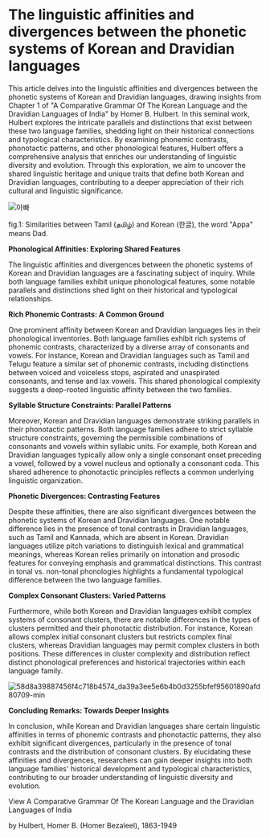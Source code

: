 # The linguistic affinities and divergences between the phonetic systems of Korean and Dravidian languages

This article delves into the linguistic affinities and divergences between the phonetic systems of Korean and Dravidian languages, drawing insights from Chapter 1 of "A Comparative Grammar Of The Korean Language and the Dravidian Languages of India" by Homer B. Hulbert. In this seminal work, Hulbert explores the intricate parallels and distinctions that exist between these two language families, shedding light on their historical connections and typological characteristics. By examining phonemic contrasts, phonotactic patterns, and other phonological features, Hulbert offers a comprehensive analysis that enriches our understanding of linguistic diversity and evolution. Through this exploration, we aim to uncover the shared linguistic heritage and unique traits that define both Korean and Dravidian languages, contributing to a deeper appreciation of their rich cultural and linguistic significance.

![아빠](https://github.com/Dhatchu08/dhatchu08.github.io/assets/67735359/7dc02933-214c-4466-87d3-f6ddb71eb6d5)

fig.1: Similarities between Tamil (தமிழ்) and Korean (한글), the word "Appa" means Dad.


<b>Phonological Affinities: Exploring Shared Features</b>

The linguistic affinities and divergences between the phonetic systems of Korean and Dravidian languages are a fascinating subject of inquiry. While both language families exhibit unique phonological features, some notable parallels and distinctions shed light on their historical and typological relationships.



<b>Rich Phonemic Contrasts: A Common Ground</b>



One prominent affinity between Korean and Dravidian languages lies in their phonological inventories. Both language families exhibit rich systems of phonemic contrasts, characterized by a diverse array of consonants and vowels. For instance, Korean and Dravidian languages such as Tamil and Telugu feature a similar set of phonemic contrasts, including distinctions between voiced and voiceless stops, aspirated and unaspirated consonants, and tense and lax vowels. This shared phonological complexity suggests a deep-rooted linguistic affinity between the two families.



<b>Syllable Structure Constraints: Parallel Patterns</b>



Moreover, Korean and Dravidian languages demonstrate striking parallels in their phonotactic patterns. Both language families adhere to strict syllable structure constraints, governing the permissible combinations of consonants and vowels within syllabic units. For example, both Korean and Dravidian languages typically allow only a single consonant onset preceding a vowel, followed by a vowel nucleus and optionally a consonant coda. This shared adherence to phonotactic principles reflects a common underlying linguistic organization.



<b>Phonetic Divergences: Contrasting Features</b>



Despite these affinities, there are also significant divergences between the phonetic systems of Korean and Dravidian languages. One notable difference lies in the presence of tonal contrasts in Dravidian languages, such as Tamil and Kannada, which are absent in Korean. Dravidian languages utilize pitch variations to distinguish lexical and grammatical meanings, whereas Korean relies primarily on intonation and prosodic features for conveying emphasis and grammatical distinctions. This contrast in tonal vs. non-tonal phonologies highlights a fundamental typological difference between the two language families.



<b>Complex Consonant Clusters: Varied Patterns</b>



Furthermore, while both Korean and Dravidian languages exhibit complex systems of consonant clusters, there are notable differences in the types of clusters permitted and their phonotactic distribution. For instance, Korean allows complex initial consonant clusters but restricts complex final clusters, whereas Dravidian languages may permit complex clusters in both positions. These differences in cluster complexity and distribution reflect distinct phonological preferences and historical trajectories within each language family.








![58d8a39887456f4c718b4574_da39a3ee5e6b4b0d3255bfef95601890afd80709-min](https://github.com/Dhatchu08/dhatchu08.github.io/assets/67735359/0a33249b-8d32-4d5c-8f29-16605d1b7bff)


<b>Concluding Remarks: Towards Deeper Insights</b>



In conclusion, while Korean and Dravidian languages share certain linguistic affinities in terms of phonemic contrasts and phonotactic patterns, they also exhibit significant divergences, particularly in the presence of tonal contrasts and the distribution of consonant clusters. By elucidating these affinities and divergences, researchers can gain deeper insights into both language families' historical development and typological characteristics, contributing to our broader understanding of linguistic diversity and evolution.





View A Comparative Grammar Of The Korean Language and the Dravidian Languages of India

by Hulbert, Homer B. (Homer Bezaleel), 1863-1949

